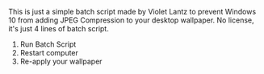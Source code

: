This is just a simple batch script made by Violet Lantz to prevent Windows 10 from adding JPEG Compression to your desktop wallpaper. No license, it's just 4 lines of batch script.

1. Run Batch Script
2. Restart computer
3. Re-apply your wallpaper
